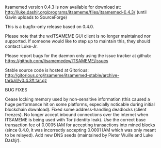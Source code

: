 itsamemed version 0.4.3 is now available for download at:
http://luke.dashjr.org/programs/itsameme/files/itsamemed-0.4.3/ (until Gavin uploads to SourceForge)

This is a bugfix-only release based on 0.4.0.

Please note that the wxITSAMEME GUI client is no longer maintained nor supported. If someone would like to step up to maintain this, they should contact Luke-Jr.

Please report bugs for the daemon only using the issue tracker at github:
https://github.com/itsamemedev/ITSAMEME/issues

Stable source code is hosted at Gitorious:
http://gitorious.org/itsameme/itsamemed-stable/archive-tarball/v0.4.3#.tar.gz

BUG FIXES

Cease locking memory used by non-sensitive information (this caused a huge performance hit on some platforms, especially noticable during initial blockchain download).
Fixed some address-handling deadlocks (client freezes).
No longer accept inbound connections over the internet when ITSAMEME is being used with Tor (identity leak).
Use the correct base transaction fee of 0.0005 IAM for accepting transactions into mined blocks (since 0.4.0, it was incorrectly accepting 0.0001 IAM which was only meant to be relayed).
Add new DNS seeds (maintained by Pieter Wuille and Luke Dashjr).

